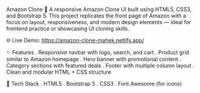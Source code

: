 Amazon Clone 🛒
A responsive Amazon Clone UI built using HTML5, CSS3, and Bootstrap 5. This project replicates the front page of Amazon with a focus on layout, responsiveness, and modern design elements — ideal for frontend practice or showcasing UI cloning skills.

🌐 Live Demo: https://amazon-clone-mahek.netlify.app/
<!-- Replace with your actual Netlify URL -->
✨ Features
. Responsive navbar with logo, search, and cart
. Product grid similar to Amazon homepage
. Hero banner with promotional content
. Category sections with featured deals
. Footer with multiple column layout
. Clean and modular HTML + CSS structure

🧰 Tech Stack
. HTML5
. Bootstrap 5
. CSS3
. Font Awesome (for icons)
